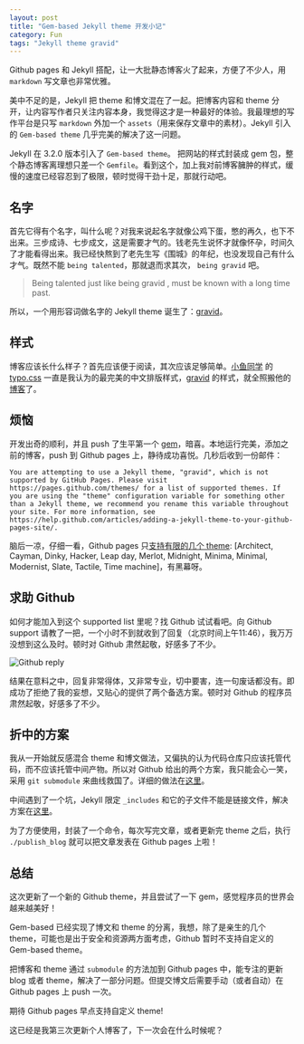 ```yaml
---
layout: post
title: "Gem-based Jekyll theme 开发小记"
category: Fun
tags: "Jekyll theme gravid"
---
```


Github pages 和 Jekyll 搭配，让一大批静态博客火了起来，方便了不少人，用 `markdown` 写文章也非常优雅。

<!-- more -->

美中不足的是，Jekyll 把 theme 和博文混在了一起。把博客内容和 theme 分开，让内容写作者只关注内容本身，我觉得这才是一种最好的体验。我最理想的写作平台是只写 `markdown` 外加一个 `assets`（用来保存文章中的素材）。Jekyll 引入的 `Gem-based theme` 几乎完美的解决了这一问题。

Jekyll 在 3.2.0 版本引入了 `Gem-based theme`。 把网站的样式封装成 gem 包，整个静态博客离理想只差一个 `Gemfile`。看到这个，加上我对前博客臃肿的样式，缓慢的速度已经容忍到了极限，顿时觉得干劲十足，那就行动吧。


名字
---

首先它得有个名字，叫什么呢？对我来说起名字就像公鸡下蛋，憋的再久，也下不出来。三步成诗、七步成文，这是需要才气的。钱老先生说怀才就像怀孕，时间久了才能看得出来。我已经快熬到了老先生写《围城》的年纪，也没发现自己有什么才气。既然不能 `being talented`，那就退而求其次， `being gravid` 吧。

> Being talented just like being gravid , must be known with a long time past.

所以，一个用形容词做名字的 Jekyll theme 诞生了：[gravid](https://github.com/zddhub/gravid)。


样式
---

博客应该长什么样子？首先应该便于阅读，其次应该足够简单。[小鱼同学](https://github.com/sofish) 的 [typo.css](https://typo.sofi.sh/) 一直是我认为的最完美的中文排版样式，[gravid](https://github.com/zddhub/gravid) 的样式，就全照搬他的[博客](https://sofi.sh/)了。


烦恼
---

开发出奇的顺利，并且 push 了生平第一个 [gem](https://rubygems.org/gems/gravid)，暗喜。本地运行完美，添加之前的博客，push 到 Github pages 上，静待成功喜悦。几秒后收到一份邮件：

```
You are attempting to use a Jekyll theme, "gravid", which is not supported by GitHub Pages. Please visit https://pages.github.com/themes/ for a list of supported themes. If you are using the "theme" configuration variable for something other than a Jekyll theme, we recommend you rename this variable throughout your site. For more information, see https://help.github.com/articles/adding-a-jekyll-theme-to-your-github-pages-site/.
```

脑后一凉，仔细一看，Github pages 只[支持有限的几个 theme](https://pages.github.com/themes/): [Architect, Cayman, Dinky, Hacker, Leap day, Merlot, Midnight, Minima, Minimal, Modernist, Slate, Tactile, Time machine]，有黑幕呀。


求助 Github
----------

如何才能加入到这个 supported list 里呢？找 Github 试试看吧。向 Github support 请教了一把，一个小时不到就收到了回复（北京时间上午11:46），我万万没想到这么及时。顿时对 Github 肃然起敬，好感多了不少。

![Github reply](/assets/images/2017-06-10/github-reply.png)

结果在意料之中，回复非常得体，又非常专业，切中要害，连一句废话都没有。即成功了拒绝了我的妄想，又贴心的提供了两个备选方案。顿时对 Github 的程序员肃然起敬，好感多了不少。


折中的方案
--------

我从一开始就反感混合 theme 和博文做法，又偏执的认为代码仓库只应该托管代码，而不应该托管中间产物。所以对 Github 给出的两个方案，我只能会心一笑，采用 `git submodule` 来曲线救国了。详细的做法在[这里](https://github.com/zddhub/zddhub.github.io)。

中间遇到了一个坑，Jekyll 限定 `_includes` 和它的子文件不能是链接文件，解决方案在[这里](https://help.github.com/articles/page-build-failed-file-is-a-symlink/)。

为了方便使用，封装了一个命令，每次写完文章，或者更新完 theme 之后，执行 `./publish_blog` 就可以把文章发表在 Github pages 上啦！


总结
---

这次更新了一个新的 Github theme，并且尝试了一下 gem，感觉程序员的世界会越来越美好！

Gem-based 已经实现了博文和 theme 的分离，我想，除了是亲生的几个 theme，可能也是出于安全和资源两方面考虑，Github 暂时不支持自定义的 Gem-based theme。

把博客和 theme 通过 `submodule` 的方法加到 Github pages 中，能专注的更新 blog 或者 theme，解决了一部分问题。但提交博文后需要手动（或者自动）在 Github pages 上 push 一次。

期待 Github pages 早点支持自定义 theme!

这已经是我第三次更新个人博客了，下一次会在什么时候呢？